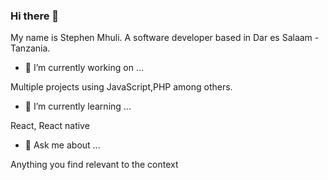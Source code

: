 ### Hi there 👋

My name is Stephen Mhuli. A software developer based in Dar es Salaam - Tanzania.

- 🔭 I’m currently working on ...

 Multiple projects using  JavaScript,PHP among others.

- 🌱 I’m currently learning ...

 React, React native



- 💬 Ask me about ...

Anything you find relevant to the context


